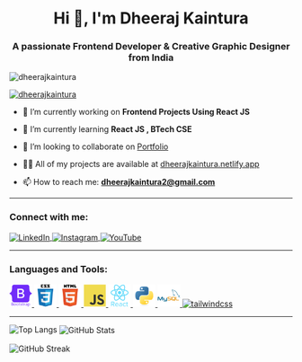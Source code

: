 <h1 align="center">Hi 👋, I'm Dheeraj Kaintura</h1>
<h3 align="center">A passionate Frontend Developer & Creative Graphic Designer from India</h3>

<p align="left"> 
  <img src="https://komarev.com/ghpvc/?username=dheerajkaintura&label=Profile%20views&color=0e75b6&style=flat" alt="dheerajkaintura" /> 
</p>

<p align="left"> 
  <a href="https://github.com/ryo-ma/github-profile-trophy">
    <img src="https://github-profile-trophy.vercel.app/?username=dheerajkaintura" alt="dheerajkaintura" />
  </a> 
</p>

- 🔭 I’m currently working on **Frontend Projects Using React JS**

- 🌱 I’m currently learning **React JS , BTech CSE**

- 👯 I’m looking to collaborate on [Portfolio](https://dheerajkaintura.netlify.app)

- 👨‍💻 All of my projects are available at [dheerajkaintura.netlify.app](https://dheerajkaintura.netlify.app)

- 📫 How to reach me: **dheerajkaintura2@gmail.com**

---

<h3 align="left">Connect with me:</h3>
<p align="left">
  <a href="https://www.linkedin.com/in/dheeraj-kaintura-b01211274" target="blank">
    <img align="center" src="https://raw.githubusercontent.com/rahuldkjain/github-profile-readme-generator/master/src/images/icons/Social/linked-in-alt.svg" alt="LinkedIn" height="30" width="40" />
  </a>
  <a href="https://instagram.com/dd_dheeraj_" target="blank">
    <img align="center" src="https://raw.githubusercontent.com/rahuldkjain/github-profile-readme-generator/master/src/images/icons/Social/instagram.svg" alt="Instagram" height="30" width="40" />
  </a>
  <a href="https://www.youtube.com/@TechnoDheeru" target="blank">
    <img align="center" src="https://cdn-icons-png.flaticon.com/512/1384/1384060.png" alt="YouTube" height="30" width="40" />
  </a>
</p>

---

<h3 align="left">Languages and Tools:</h3>
<p align="left">
  <a href="https://getbootstrap.com" target="_blank" rel="noreferrer"> 
    <img src="https://raw.githubusercontent.com/devicons/devicon/master/icons/bootstrap/bootstrap-plain-wordmark.svg" alt="bootstrap" width="40" height="40"/> 
  </a> 
  <a href="https://www.w3schools.com/css/" target="_blank" rel="noreferrer"> 
    <img src="https://raw.githubusercontent.com/devicons/devicon/master/icons/css3/css3-original-wordmark.svg" alt="css3" width="40" height="40"/> 
  </a> 
  <a href="https://www.w3.org/html/" target="_blank" rel="noreferrer"> 
    <img src="https://raw.githubusercontent.com/devicons/devicon/master/icons/html5/html5-original-wordmark.svg" alt="html5" width="40" height="40"/> 
  </a> 
  <a href="https://developer.mozilla.org/en-US/docs/Web/JavaScript" target="_blank" rel="noreferrer"> 
    <img src="https://raw.githubusercontent.com/devicons/devicon/master/icons/javascript/javascript-original.svg" alt="javascript" width="40" height="40"/> 
  </a> 
  <a href="https://reactjs.org/" target="_blank" rel="noreferrer"> 
    <img src="https://raw.githubusercontent.com/devicons/devicon/master/icons/react/react-original-wordmark.svg" alt="react" width="40" height="40"/> 
  </a> 
  <a href="https://www.python.org" target="_blank" rel="noreferrer"> 
    <img src="https://raw.githubusercontent.com/devicons/devicon/master/icons/python/python-original.svg" alt="python" width="40" height="40"/> 
  </a> 
  <a href="https://www.mysql.com/" target="_blank" rel="noreferrer"> 
    <img src="https://raw.githubusercontent.com/devicons/devicon/master/icons/mysql/mysql-original-wordmark.svg" alt="mysql" width="40" height="40"/> 
  </a> 
  <a href="https://tailwindcss.com/" target="_blank" rel="noreferrer"> 
    <img src="https://www.vectorlogo.zone/logos/tailwindcss/tailwindcss-icon.svg" alt="tailwindcss" width="40" height="40"/> 
  </a> 
</p>

---

<p><img align="left" src="https://github-readme-stats.vercel.app/api/top-langs?username=dheerajkaintura&show_icons=true&locale=en&layout=compact" alt="Top Langs" /></p>

<p>&nbsp;<img align="center" src="https://github-readme-stats.vercel.app/api?username=dheerajkaintura&show_icons=true&locale=en" alt="GitHub Stats" /></p>

<p><img align="center" src="https://github-readme-streak-stats.herokuapp.com/?user=dheerajkaintura&" alt="GitHub Streak" /></p>
